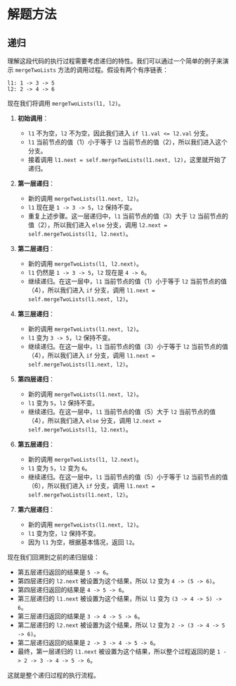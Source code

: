 # 解题方法

## 递归

理解这段代码的执行过程需要考虑递归的特性。我们可以通过一个简单的例子来演示 `mergeTwoLists` 方法的调用过程。假设有两个有序链表：

```plaintext
l1: 1 -> 3 -> 5
l2: 2 -> 4 -> 6
```

现在我们将调用 `mergeTwoLists(l1, l2)`。

1. **初始调用**：

   - `l1` 不为空，`l2` 不为空，因此我们进入 `if l1.val <= l2.val` 分支。
   - `l1` 当前节点的值（1）小于等于 `l2` 当前节点的值（2），所以我们进入这个分支。
   - 接着调用 `l1.next = self.mergeTwoLists(l1.next, l2)`，这里就开始了递归。

2. **第一层递归**：

   - 新的调用 `mergeTwoLists(l1.next, l2)`。
   - `l1` 现在是 `1 -> 3 -> 5`，`l2` 保持不变。
   - 重复上述步骤。这一层递归中，`l1` 当前节点的值（3）大于 `l2` 当前节点的值（2），所以我们进入 `else` 分支，调用 `l2.next = self.mergeTwoLists(l1, l2.next)`。

3. **第二层递归**：

   - 新的调用 `mergeTwoLists(l1, l2.next)`。
   - `l1` 仍然是 `1 -> 3 -> 5`，`l2` 现在是 `4 -> 6`。
   - 继续递归。在这一层中，`l1` 当前节点的值（1）小于等于 `l2` 当前节点的值（4），所以我们进入 `if` 分支，调用 `l1.next = self.mergeTwoLists(l1.next, l2)`。

4. **第三层递归**：

   - 新的调用 `mergeTwoLists(l1.next, l2)`。
   - `l1` 变为 `3 -> 5`，`l2` 保持不变。
   - 继续递归。在这一层中，`l1` 当前节点的值（3）小于等于 `l2` 当前节点的值（4），所以我们进入 `if` 分支，调用 `l1.next = self.mergeTwoLists(l1.next, l2)`。

5. **第四层递归**：

   - 新的调用 `mergeTwoLists(l1.next, l2)`。
   - `l1` 变为 `5`，`l2` 保持不变。
   - 继续递归。在这一层中，`l1` 当前节点的值（5）大于 `l2` 当前节点的值（4），所以我们进入 `else` 分支，调用 `l2.next = self.mergeTwoLists(l1, l2.next)`。

6. **第五层递归**：

   - 新的调用 `mergeTwoLists(l1, l2.next)`。
   - `l1` 变为 `5`，`l2` 变为 `6`。
   - 继续递归。在这一层中，`l1` 当前节点的值（5）小于等于 `l2` 当前节点的值（6），所以我们进入 `if` 分支，调用 `l1.next = self.mergeTwoLists(l1.next, l2)`。

7. **第六层递归**：

   - 新的调用 `mergeTwoLists(l1.next, l2)`。
   - `l1` 变为空，`l2` 保持不变。
   - 因为 `l1` 为空，根据基本情况，返回 `l2`。

现在我们回溯到之前的递归层级：

- 第五层递归返回的结果是 `5 -> 6`。
- 第四层递归的 `l2.next` 被设置为这个结果，所以 `l2` 变为 `4 -> (5 -> 6)`。
- 第四层递归返回的结果是 `4 -> 5 -> 6`。
- 第三层递归的 `l1.next` 被设置为这个结果，所以 `l1` 变为 `(3 -> 4 -> 5) -> 6`。
- 第三层递归返回的结果是 `3 -> 4 -> 5 -> 6`。
- 第二层递归的 `l2.next` 被设置为这个结果，所以 `l2` 变为 `2 -> (3 -> 4 -> 5 -> 6)`。
- 第二层递归返回的结果是 `2 -> 3 -> 4 -> 5 -> 6`。
- 最终，第一层递归的 `l1.next` 被设置为这个结果，所以整个过程返回的是 `1 -> 2 -> 3 -> 4 -> 5 -> 6`。

这就是整个递归过程的执行流程。